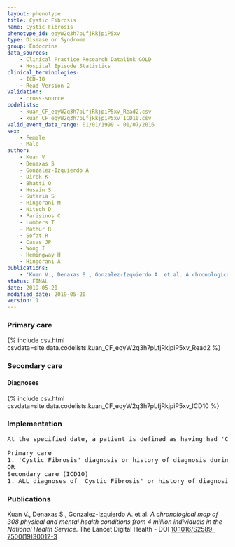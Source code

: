 ```yaml
---
layout: phenotype
title: Cystic Fibrosis
name: Cystic Fibrosis
phenotype_id: eqyW2q3h7pLfjRkjpiP5xv 
type: Disease or Syndrome
group: Endocrine
data_sources: 
    - Clinical Practice Research Datalink GOLD
    - Hospital Episode Statistics
clinical_terminologies: 
    - ICD-10
    - Read Version 2
validation: 
    - cross-source
codelists: 
    - kuan_CF_eqyW2q3h7pLfjRkjpiP5xv_Read2.csv
    - kuan_CF_eqyW2q3h7pLfjRkjpiP5xv_ICD10.csv
valid_event_data_range: 01/01/1999 - 01/07/2016
sex: 
    - Female
    - Male
author: 
    - Kuan V
    - Denaxas S
    - Gonzalez-Izquierdo A
    - Direk K
    - Bhatti O
    - Husain S
    - Sutaria S
    - Hingorani M
    - Nitsch D
    - Parisinos C
    - Lumbers T
    - Mathur R
    - Sofat R
    - Casas JP
    - Wong I
    - Hemingway H
    - Hingorani A
publications: 
    - 'Kuan V., Denaxas S., Gonzalez-Izquierdo A. et al. A chronological map of 308 physical and mental health conditions from 4 million individuals in the National Health Service. The Lancet Digital Health - DOI: 10.1016/S2589-7500(19)30012-3' 
status: FINAL
date: 2019-05-20
modified_date: 2019-05-20
version: 1
---
```

### Primary care 
{% include csv.html csvdata=site.data.codelists.kuan_CF_eqyW2q3h7pLfjRkjpiP5xv_Read2 %}
### Secondary care 
#### Diagnoses 
{% include csv.html csvdata=site.data.codelists.kuan_CF_eqyW2q3h7pLfjRkjpiP5xv_ICD10 %}
### Implementation 
<pre>At the specified date, a patient is defined as having had 'Cystic Fibrosis' IF they meet the criteria for any of the following on or before the specified date. The earliest date on which the individual meets any of the following criteria on or before the specified date is defined as the first event date:

Primary care
1. 'Cystic Fibrosis' diagnosis or history of diagnosis during a consultation 
OR
Secondary care (ICD10)
1. ALL diagnoses of 'Cystic Fibrosis' or history of diagnosis during a hospitalization</pre> 
 
### Publications 
Kuan V., Denaxas S., Gonzalez-Izquierdo A. et al. _A chronological map of 308 physical and mental health conditions from 4 million individuals in the National Health Service_. The Lancet Digital Health - DOI <a href='https://www.thelancet.com/journals/landig/article/PIIS2589-7500(19)30012-3/fulltext'>10.1016/S2589-7500(19)30012-3</a>